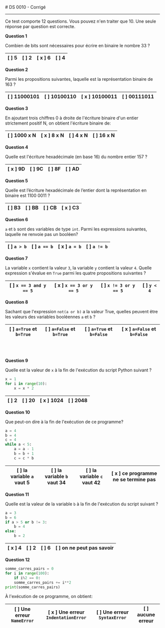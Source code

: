 # DS 0010 - Corrigé

<!-- # Première NSI - Groupe 1 - DS 0010 - Corrigé -->

<!-- **Nom Prénom:** -->

---


Ce test comporte 12 questions. Vous pouvez n'en traiter que 10. Une seule réponse par question est correcte.


**Question 1**

Combien de bits sont nécessaires pour écrire en binaire le nombre 33 ?


|[ ] 5 |  [ ] 2 | [ x ] 6 | [ ] 4 |
|:-:|:-:|:-:|:-:|


**Question 2**

Parmi les propositions suivantes, laquelle est la représentation binaire de 163 ?

|[ ] 11000101 | [ ] 10100110 | [ x ] 10100011 | [ ] 00111011 |
|:-:|:-:|:-:|:-:|


**Question 3**

En ajoutant trois chiffres 0 à droite de l'écriture binaire d'un entier strictement positif N, on obtient l'écriture binaire de:

| [ ] 1000 x N | [ x ] 8 x N  | [ ] 4 x N | [ ] 16 x N |
|:-:|:-:|:-:|:-:|

**Question 4**

Quelle est l'écriture hexadécimale (en base 16) du nombre entier 157 ?

| [ x ] 9D | [ ] 9C | [ ] 8F | [ ] AD | 
|:-:|:-:|:-:|:-:|

**Question 5**

Quelle est l’écriture hexadécimale de l’entier dont la représentation en binaire est 1100 0011 ?

| [ ] B3 | [ ] BB | [ ] CB | [ x ] C3 | 
|:-:|:-:|:-:|:-:|

**Question 6**

`a` et `b` sont des variables de type `int`. Parmi les expressions suivantes, laquelle ne renvoie pas un booléen?

| [ ] `a > b` | [ ] `a == b` | [ x ] `a = b` | [ ] `a != b` | 
|:-:|:-:|:-:|:-:|

**Question 7**

La variable `x` contient la valeur `3`, la variable `y` contient la valeur `4`. Quelle expression s'évalue en `True` parmi les quatre propositions suivantes ?

| [ ] `x == 3 and y == 5` | [ x ] `x == 3 or y == 5` | [ ] `x != 3 or y == 5` | [ ] `y < 4` | 
|:-:|:-:|:-:|:-:|

**Question 8**

Sachant que l'expression `not(a or b)` a la valeur True, quelles peuvent être les valeurs des variables booléennes `a` et `b` ?

| [ ] `a=True` et `b=True` | [ ] `a=False` et `b=True` | [ ] `a=True` et `b=False` | [ x ] `a=False` et `b=False` | 
|:-:|:-:|:-:|:-:|

<br>
<br>

**Question 9**

Quelle est la valeur de `x` à la fin de l'exécution du script Python suivant ?

```python linenums='1'
x = 1
for i in range(10):
    x = x * 2
```

| [ ] 2 | [ ] 20 | [ x ] 1024 | [ ] 2048 | 
|:-:|:-:|:-:|:-:|

**Question 10**

Que peut-on dire à la fin de l'exécution de ce programme?

```python linenums='1'
a = 4
b = 4
c = 4
while a < 5:
    a = a - 1
    b = b + 1
    c = c * b
```

|[ ] la variable `a` vaut 5 | [ ] la variable `b` vaut 34 | [ ] la variable `c` vaut 42 | [ x ] ce programme ne se termine pas | 
|:-:|:-:|:-:|:-:|

**Question 11**

Quelle est la valeur de la variable `b` à la fin de l'exécution du script suivant ?

```python linenums='1'
a = 3
b = 6
if a > 5 or b != 3:
    b = 4
else:
    b = 2
```

| [ x ] 4 | [ ] 2 | [ ] 6 | [ ] on ne peut pas savoir | 
|:-:|:-:|:-:|:-:|

**Question 12**

```python linenums='1'
somme_carres_pairs = 0
for i in range(100):
    if i%2 == 0:
    somme_carres_pairs += i**2
print(somme_carres_pairs)
```

À l'exécution de ce programme, on obtient:

| [ ] Une erreur `NameError` | [ x ] Une erreur `IndentationError` | [ ] Une erreur `SyntaxError` | [ ] aucune erreur | 
|:-:|:-:|:-:|:-:|


